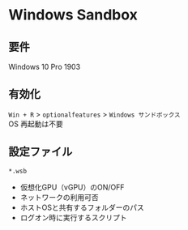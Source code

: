 # Windows Sandbox

## 要件
Windows 10 Pro 1903

## 有効化
`Win + R` > `optionalfeatures` > `Windows サンドボックス`  
OS 再起動は不要

## 設定ファイル
`*.wsb`
- 仮想化GPU（vGPU）のON/OFF
- ネットワークの利用可否
- ホストOSと共有するフォルダーのパス
- ログオン時に実行するスクリプト
